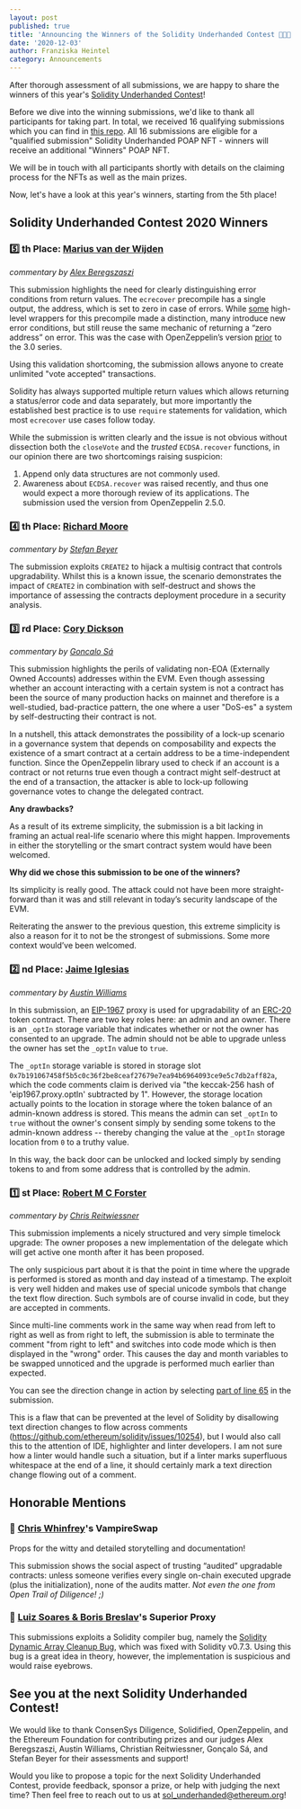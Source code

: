 ```yaml
---
layout: post
published: true
title: 'Announcing the Winners of the Solidity Underhanded Contest 👨‍💻🏅'
date: '2020-12-03'
author: Franziska Heintel
category: Announcements
---
```


After thorough assessment of all submissions, we are happy to share the winners of this year's [Solidity Underhanded Contest](https://underhanded.soliditylang.org/)!

Before we dive into the winning submissions, we'd like to thank all participants for taking part. In total, we received 16 qualifying submissions which you can find in [this repo](https://github.com/ethereum/solidity-underhanded-contest/tree/master/submissions_2020). All 16 submissions are eligible for a "qualified submission" Solidity Underhanded POAP NFT - winners will receive an additional "Winners" POAP NFT.

We will be in touch with all participants shortly with details on the claiming process for the NFTs as well as the main prizes.

Now, let's have a look at this year's winners, starting from the 5th place!

## Solidity Underhanded Contest 2020 Winners

### 5️⃣ th Place: [Marius van der Wijden](https://github.com/ethereum/solidity-underhanded-contest/tree/master/submissions_2020/submission14_MariusVanDerWijden) 

_commentary by [Alex Beregszaszi](https://twitter.com/alexberegszaszi)_

This submission highlights the need for clearly distinguishing error conditions from return values. The `ecrecover` precompile has a single output, the address, which is set to zero in case of errors. While [some](https://gist.github.com/axic/5b33912c6f61ae6fd96d6c4a47afde6d) high-level wrappers for this precompile made a distinction, many introduce new error conditions, but still reuse the same mechanic of returning a “zero address” on error. This was the case with OpenZeppelin’s version [prior](https://github.com/OpenZeppelin/openzeppelin-contracts/blob/v2.5.0/contracts/cryptography/ECDSA.sol) to the 3.0 series.

Using this validation shortcoming, the submission allows anyone to create unlimited "vote accepted" transactions.

Solidity has always supported multiple return values which allows returning a status/error code and data separately, but more importantly the established best practice is to use `require` statements for validation, which most `ecrecover` use cases follow today.

While the submission is written clearly and the issue is not obvious without dissection both the `closeVote` and the *trusted* `ECDSA.recover` functions, in our opinion there are two shortcomings raising suspicion:
1. Append only data structures are not commonly used.
2. Awareness about `ECDSA.recover` was raised recently, and thus one would expect a more thorough review of its applications. The submission used the version from OpenZeppelin 2.5.0.

### 4️⃣ th Place: [Richard Moore](https://github.com/ethereum/solidity-underhanded-contest/tree/master/submissions_2020/submission8_RichardMoore)

_commentary by [Stefan Beyer](https://twitter.com/beyer_st)_

The submission exploits `CREATE2` to hijack a multisig contract that controls upgradability. Whilst this is a known issue, the scenario demonstrates the impact of `CREATE2` in combination with self-destruct and shows the importance of assessing the contracts deployment procedure in a security analysis. 

### 3️⃣ rd Place: [Cory Dickson](https://github.com/ethereum/solidity-underhanded-contest/tree/master/submissions_2020/submission1_CoreyDickson)

_commentary by [Goncalo Sá](https://twitter.com/GNSPS)_
 
This submission highlights the perils of validating non-EOA (Externally Owned Accounts) addresses within the EVM. Even though assessing whether an account interacting with a certain system is not a contract has been the source of many production hacks on mainnet and therefore is a well-studied, bad-practice pattern, the one where a user "DoS-es" a system by self-destructing their contract is not.

In a nutshell, this attack demonstrates the possibility of a lock-up scenario in a governance system that depends on composability and expects the existence of a smart contract at a certain address to be a time-independent function.
Since the OpenZeppelin library used to check if an account is a contract or not returns true even though a contract might self-destruct at the end of a transaction, the attacker is able to lock-up following governance votes to change the delegated contract.

**Any drawbacks?**

As a result of its extreme simplicity, the submission is a bit lacking in framing an actual real-life scenario where this might happen.
Improvements in either the storytelling or the smart contract system would have been welcomed.

**Why did we chose this submission to be one of the winners?**

Its simplicity is really good. The attack could not have been more straight-forward than it was and still relevant in today’s security landscape of the EVM.

Reiterating the answer to the previous question, this extreme simplicity is also a reason for it to not be the strongest of submissions. Some more context would’ve been welcomed.

### 2️⃣ nd Place: [Jaime Iglesias](https://github.com/ethereum/solidity-underhanded-contest/tree/master/submissions_2020/submission4_JaimeIglesias)

_commentary by [Austin Williams](https://twitter.com/onewayfunction)_

In this submission, an [EIP-1967](https://eips.ethereum.org/EIPS/eip-1967) proxy is used for upgradability of an [ERC-20](https://eips.ethereum.org/EIPS/eip-20) token contract. There are two key roles here: an admin and an owner. There is an `_optIn` storage variable that indicates whether or not the owner has consented to an upgrade. The admin should not be able to upgrade unless the owner has set the `_optIn` value to `true`.

The `_optIn` storage variable is stored in storage slot `0x7b191067458f5b5c0c36f2be8ceaf27679e7ea94b6964093ce9e5c7db2aff82a`, which the code comments claim is derived via "the keccak-256 hash of 'eip1967.proxy.optIn' subtracted by 1". However, the storage location actually points to the location in storage where the token balance of an admin-known address is stored. This means the admin can set `_optIn` to `true` without the owner's consent simply by sending some tokens to the admin-known address -- thereby changing the value at the `_optIn` storage location from `0` to a truthy value.

In this way, the back door can be unlocked and locked simply by sending tokens to and from some address that is controlled by the admin.


### 1️⃣ st Place: [Robert M C Forster](https://github.com/ethereum/solidity-underhanded-contest/tree/master/submissions_2020/submission11_RobertMCForster)

_commentary by [Chris Reitwiessner](https://twitter.com/ethchris)_

This submission implements a nicely structured and very simple timelock upgrade: The owner proposes a new implementation of the delegate which will get active one month after it has been proposed.

The only suspicious part about it is that the point in time where the upgrade is performed is stored as month and day instead of a timestamp.
The exploit is very well hidden and makes use of special unicode symbols that change the text flow direction. Such symbols are of course invalid in code, but they are accepted in comments.

Since multi-line comments work in the same way when read from left to right as well as from right to left, the submission is able to terminate the comment "from right to left" and switches into code mode which is then displayed in the "wrong" order. This causes the day and month variables to be swapped unnoticed and the upgrade is performed much earlier than expected.

You can see the direction change in action by selecting [part of line 65](https://github.com/ethereum/solidity-underhanded-contest/blob/master/submissions_2020/submission11_RobertMCForster/contracts/TimelockUpgrade.sol#L65) in the submission.

This is a flaw that can be prevented at the level of Solidity by disallowing text direction changes to flow across comments (https://github.com/ethereum/solidity/issues/10254), but I would also call this to the attention of IDE, highlighter and linter developers. I am not sure how a linter would handle such a situation, but if a linter marks superfluous whitespace at the end of a line, it should certainly mark a text direction change flowing out of a comment.

## Honorable Mentions

### 🦇 [Chris Whinfrey](https://github.com/ethereum/solidity-underhanded-contest/tree/master/submissions_2020/submission15_ChrisWhinfrey)'s VampireSwap

Props for the witty and detailed storytelling and documentation!

This submission shows the social aspect of trusting “audited” upgradable contracts: unless someone verifies every single on-chain executed upgrade (plus the initialization), none of the audits matter. *Not even the one from Open Trail of Diligence! ;)*

### 🐛 [Luiz Soares & Boris Breslav](https://github.com/ethereum/solidity-underhanded-contest/tree/master/submissions_2020/submission9_LuizSoares)'s Superior Proxy

This submissions exploits a Solidity compiler bug, namely the [Solidity Dynamic Array Cleanup Bug](https://blog.soliditylang.org/2020/10/07/solidity-dynamic-array-cleanup-bug/), which was fixed with Solidity v0.7.3. Using this bug is a great idea in theory, however, the implementation is suspicious and would raise eyebrows.

## See you at the next Solidity Underhanded Contest!

We would like to thank ConsenSys Diligence, Solidified, OpenZeppelin, and the Ethereum Foundation for contributing prizes and our judges Alex Beregszaszi, Austin Williams, Christian Reitwiessner, Gonçalo Sá, and Stefan Beyer for their assessments and support!

Would you like to propose a topic for the next Solidity Underhanded Contest, provide feedback, sponsor a prize, or help with judging the next time? Then feel free to reach out to us at sol_underhanded@ethereum.org!
